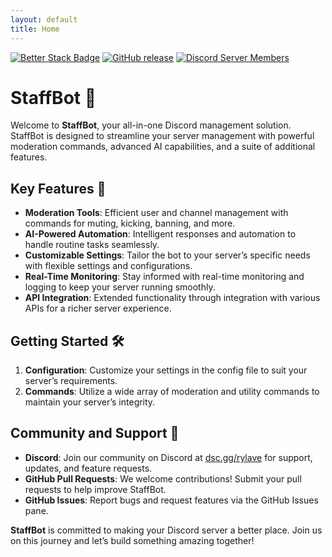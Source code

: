 ```yaml
---
layout: default
title: Home
---
```


[![Better Stack Badge](https://uptime.betterstack.com/status-badges/v3/monitor/1p7p9.svg)](https://uptime.betterstack.com/?utm_source=status_badge)
[![GitHub release](https://img.shields.io/github/release/The-Real-Rylave/staff-bot.svg)](https://github.com/The-Real-Rylave/staff-bot/releases/latest)
[![Discord Server Members](https://img.shields.io/discord/1316922219661627412.svg?label=Discord&logo=discord&color=7289da)](https://discord.com/invite/PcGwx743HD)

# **StaffBot** 🚀

Welcome to **StaffBot**, your all-in-one Discord management solution. StaffBot is designed to streamline your server management with powerful moderation commands, advanced AI capabilities, and a suite of additional features.

## **Key Features** 🌟
- **Moderation Tools**: Efficient user and channel management with commands for muting, kicking, banning, and more.
- **AI-Powered Automation**: Intelligent responses and automation to handle routine tasks seamlessly.
- **Customizable Settings**: Tailor the bot to your server’s specific needs with flexible settings and configurations.
- **Real-Time Monitoring**: Stay informed with real-time monitoring and logging to keep your server running smoothly.
- **API Integration**: Extended functionality through integration with various APIs for a richer server experience.

## **Getting Started** 🛠️
1. **Configuration**: Customize your settings in the config file to suit your server’s requirements.
2. **Commands**: Utilize a wide array of moderation and utility commands to maintain your server’s integrity.

## **Community and Support** 🤝
- **Discord**: Join our community on Discord at [dsc.gg/rylave](https://dsc.gg/rylave) for support, updates, and feature requests.
- **GitHub Pull Requests**: We welcome contributions! Submit your pull requests to help improve StaffBot.
- **GitHub Issues**: Report bugs and request features via the GitHub Issues pane.

**StaffBot** is committed to making your Discord server a better place. Join us on this journey and let’s build something amazing together!
